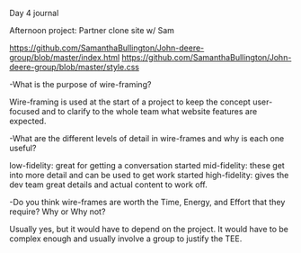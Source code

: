 Day 4 journal

Afternoon project: Partner clone site w/ Sam

https://github.com/SamanthaBullington/John-deere-group/blob/master/index.html
https://github.com/SamanthaBullington/John-deere-group/blob/master/style.css

-What is the purpose of wire-framing?

Wire-framing is used at the start of a project to keep the concept user-focused and to clarify to the whole team what website features are expected.

-What are the different levels of detail in wire-frames and why is each one useful?

low-fidelity: great for getting a conversation started
mid-fidelity: these get into more detail and can be used to get work started
high-fidelity: gives the dev team great details and actual content to work off.

-Do you think wire-frames are worth the Time, Energy, and Effort that they require? Why or Why not?

Usually yes, but it would have to depend on the project.  It would have to be complex enough and usually involve a group to justify the TEE.